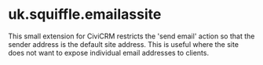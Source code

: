# uk.squiffle.emailassite

This small extension for CiviCRM restricts the 'send email' action so
that the sender address is the default site address.  This is useful where
the site does not want to expose individual email addresses to clients.
